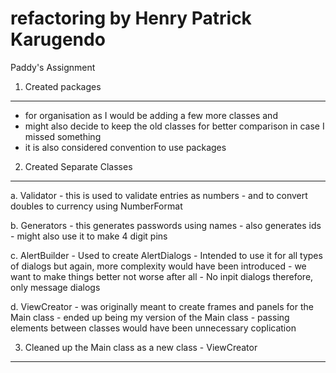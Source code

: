 # refactoring by Henry Patrick Karugendo

Paddy's Assignment


1. Created packages
------------------------
  - for organisation as I would be adding a few more classes and
  - might also decide to keep the old classes for better comparison in case I missed something
  - it is also considered convention to use packages


2. Created Separate Classes
------------------------
  a. Validator
    - this is used to validate entries as numbers 
    - and to convert doubles to currency using NumberFormat
    
  b. Generators
    - this generates passwords using names
    - also generates ids
    - might also use it to make 4 digit pins 
    
  c. AlertBuilder
    - Used to create AlertDialogs
    - Intended to use it for all types of dialogs but again, more complexity would have been introduced
    - we want to make things better not worse after all
    - No inpit dialogs therefore, only message dialogs
    
  d. ViewCreator
    - was originally meant to create frames and panels for the Main class
    - ended up being my version of the Main class
    - passing elements between classes would have been unnecessary coplication

    
3. Cleaned up the Main class as a new class - ViewCreator
---------------------------------------------------------
